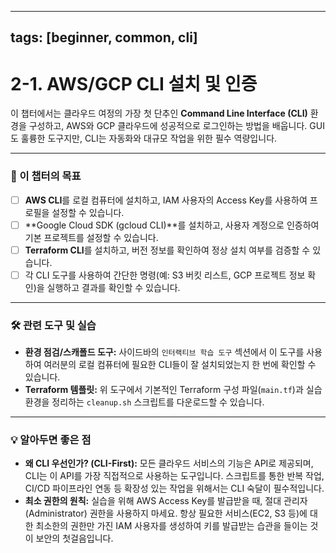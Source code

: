 
---
tags: [beginner, common, cli]
---
# 2-1. AWS/GCP CLI 설치 및 인증

이 챕터에서는 클라우드 여정의 가장 첫 단추인 **Command Line Interface (CLI)** 환경을 구성하고, AWS와 GCP 클라우드에 성공적으로 로그인하는 방법을 배웁니다. GUI도 훌륭한 도구지만, CLI는 자동화와 대규모 작업을 위한 필수 역량입니다.

---

### 🎯 이 챕터의 목표

- [ ] **AWS CLI**를 로컬 컴퓨터에 설치하고, IAM 사용자의 Access Key를 사용하여 프로필을 설정할 수 있습니다.
- [ ] **Google Cloud SDK (gcloud CLI)**를 설치하고, 사용자 계정으로 인증하여 기본 프로젝트를 설정할 수 있습니다.
- [ ] **Terraform CLI**를 설치하고, 버전 정보를 확인하여 정상 설치 여부를 검증할 수 있습니다.
- [ ] 각 CLI 도구를 사용하여 간단한 명령(예: S3 버킷 리스트, GCP 프로젝트 정보 확인)을 실행하고 결과를 확인할 수 있습니다.

---

### 🛠️ 관련 도구 및 실습

- **환경 점검/스캐폴드 도구:** 사이드바의 `인터랙티브 학습 도구` 섹션에서 이 도구를 사용하여 여러분의 로컬 컴퓨터에 필요한 CLI들이 잘 설치되었는지 한 번에 확인할 수 있습니다.
- **Terraform 템플릿:** 위 도구에서 기본적인 Terraform 구성 파일(`main.tf`)과 실습 환경을 정리하는 `cleanup.sh` 스크립트를 다운로드할 수 있습니다.

---

### 💡 알아두면 좋은 점

- **왜 CLI 우선인가? (CLI-First):** 모든 클라우드 서비스의 기능은 API로 제공되며, CLI는 이 API를 가장 직접적으로 사용하는 도구입니다. 스크립트를 통한 반복 작업, CI/CD 파이프라인 연동 등 확장성 있는 작업을 위해서는 CLI 숙달이 필수적입니다.
- **최소 권한의 원칙:** 실습을 위해 AWS Access Key를 발급받을 때, 절대 관리자(Administrator) 권한을 사용하지 마세요. 항상 필요한 서비스(EC2, S3 등)에 대한 최소한의 권한만 가진 IAM 사용자를 생성하여 키를 발급받는 습관을 들이는 것이 보안의 첫걸음입니다.

